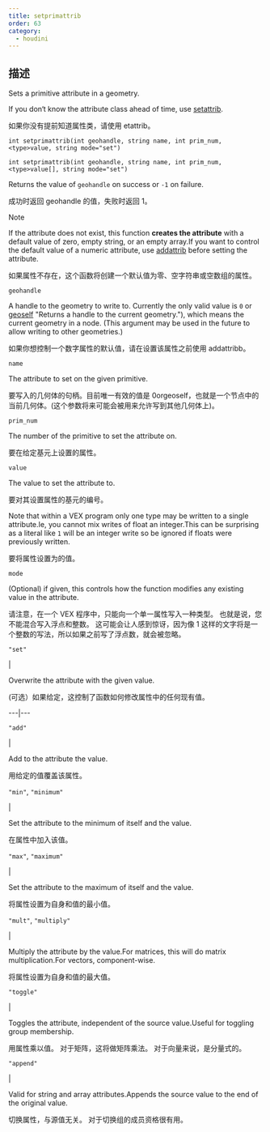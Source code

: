 ```yaml
---
title: setprimattrib
order: 63
category:
  - houdini
---
```

    
## 描述

Sets a primitive attribute in a geometry.

If you don‘t know the attribute class ahead of time, use
[setattrib](setattrib.html "Writes an attribute value to geometry.").

如果你没有提前知道属性类，请使用 etattrib。

`int setprimattrib(int geohandle, string name, int prim_num, <type>value, string mode="set")`

`int setprimattrib(int geohandle, string name, int prim_num, <type>value[], string mode="set")`

Returns the value of `geohandle` on success or `-1` on failure.

成功时返回 geohandle 的值，失败时返回 1。

Note

If the attribute does not exist, this function **creates the attribute** with
a default value of zero, empty string, or an empty array.If you want to
control the default value of a numeric attribute, use
[addattrib](addattrib.html "Adds an attribute to a geometry.") before setting
the attribute.

如果属性不存在，这个函数将创建一个默认值为零、空字符串或空数组的属性。

`geohandle`

A handle to the geometry to write to. Currently the only valid value is `0` or
[geoself](geoself.html) "Returns a handle to the current geometry."), which
means the current geometry in a node. (This argument may be used in the future
to allow writing to other geometries.)

如果你想控制一个数字属性的默认值，请在设置该属性之前使用 addattribb。

`name`

The attribute to set on the given primitive.

要写入的几何体的句柄。目前唯一有效的值是 0orgeoself，也就是一个节点中的当前几何体。(这个参数将来可能会被用来允许写到其他几何体上)。

`prim_num`

The number of the primitive to set the attribute on.

要在给定基元上设置的属性。

`value`

The value to set the attribute to.

要对其设置属性的基元的编号。

Note that within a VEX program only one type may be written to a single
attribute.Ie, you cannot mix writes of float an integer.This can be surprising
as a literal like `1` will be an integer write so be ignored if floats were
previously written.

要将属性设置为的值。

`mode`

(Optional) if given, this controls how the function modifies any existing
value in the attribute.

请注意，在一个 VEX 程序中，只能向一个单一属性写入一种类型。 也就是说，您不能混合写入浮点和整数。
这可能会让人感到惊讶，因为像 1 这样的文字将是一个整数的写法，所以如果之前写了浮点数，就会被忽略。

`"set"`

|

Overwrite the attribute with the given value.

(可选）如果给定，这控制了函数如何修改属性中的任何现有值。

---|---

`"add"`

|

Add to the attribute the value.

用给定的值覆盖该属性。

`"min"`, `"minimum"`

|

Set the attribute to the minimum of itself and the value.

在属性中加入该值。

`"max"`, `"maximum"`

|

Set the attribute to the maximum of itself and the value.

将属性设置为自身和值的最小值。

`"mult"`, `"multiply"`

|

Multiply the attribute by the value.For matrices, this will do matrix
multiplication.For vectors, component-wise.

将属性设置为自身和值的最大值。

`"toggle"`

|

Toggles the attribute, independent of the source value.Useful for toggling
group membership.

用属性乘以值。 对于矩阵，这将做矩阵乘法。 对于向量来说，是分量式的。

`"append"`

|

Valid for string and array attributes.Appends the source value to the end of
the original value.

切换属性，与源值无关。 对于切换组的成员资格很有用。
